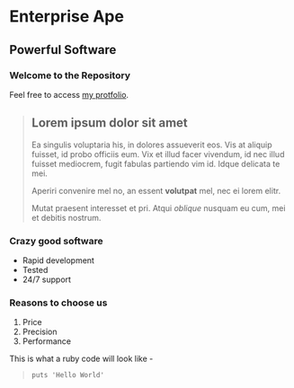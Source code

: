 Enterprise Ape
==============

Powerful Software
------------------

### Welcome to the Repository

Feel free to access [my protfolio](http://www.rorlab.com/).

> ## Lorem ipsum dolor sit amet
>
> Ea singulis voluptaria his, in dolores assueverit eos. Vis at aliquip fuisset, id probo officiis eum. Vix et illud facer vivendum, id nec illud fuisset mediocrem, fugit fabulas partiendo vim id. Idque delicata te mei.
>
> Aperiri convenire mel no, an essent **volutpat** mel, nec ei lorem elitr.
>
> Mutat praesent interesset et pri. Atqui *oblique* nusquam eu cum, mei et debitis nostrum. 

### Crazy good software
* Rapid development
* Tested
* 24/7 support

### Reasons to choose us
1. Price
2. Precision
3. Performance

This is what a ruby code will look like -
> `puts 'Hello World'`

